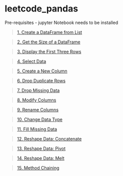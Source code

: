 # leetcode_pandas

Pre-requisites - jupyter Notebook needs to be installed

>   [1. Create a DataFrame from List](https://leetcode.com/problems/create-a-dataframe-from-list/description/?envType=study-plan-v2&envId=introduction-to-pandas&lang=pythondata)

>   [2. Get the Size of a DataFrame](https://leetcode.com/problems/get-the-size-of-a-dataframe/description/?envType=study-plan-v2&envId=introduction-to-pandas&lang=pythondata)

>   [3. Display the First Three Rows](https://leetcode.com/problems/display-the-first-three-rows/?envType=study-plan-v2&envId=introduction-to-pandas&lang=pythondata)

>   [4. Select Data](<https://leetcode.com/problems/select-data/description/?envType=study-plan-v2&envId=introduction-to-pandas&lang=pythondata)>)

>   [5. Create a New Column](https://leetcode.com/problems/create-a-new-column/?envType=study-plan-v2&envId=introduction-to-pandas&lang=pythondata)

>   [6. Drop Duplicate Rows](https://leetcode.com/problems/drop-duplicate-rows/?envType=study-plan-v2&envId=introduction-to-pandas&lang=pythondata)

>   [7. Drop Missing Data](https://leetcode.com/problems/drop-missing-data/description/?envType=study-plan-v2&envId=introduction-to-pandas&lang=pythondata)

>   [8. Modify Columns](https://leetcode.com/problems/modify-columns/description/?envType=study-plan-v2&envId=introduction-to-pandas&lang=pythondata)

>   [9. Rename Columns](https://leetcode.com/problems/rename-columns/?envType=study-plan-v2&envId=introduction-to-pandas&lang=pythondata)

>   [10. Change Data Type](https://leetcode.com/problems/change-data-type/description/?envType=study-plan-v2&envId=introduction-to-pandas&lang=pythondata)

>   [11. Fill Missing Data](https://leetcode.com/problems/fill-missing-data/description/?envType=study-plan-v2&envId=introduction-to-pandas&lang=pythondata)

>   [12. Reshape Data: Concatenate](https://leetcode.com/problems/reshape-data-concatenate/?envType=study-plan-v2&envId=introduction-to-pandas&lang=pythondata)

>   [13.  Reshape Data: Pivot](https://leetcode.com/problems/reshape-data-pivot/?envType=study-plan-v2&envId=introduction-to-pandas&lang=pythondata)

>   [14. Reshape Data: Melt](https://leetcode.com/problems/reshape-data-melt/?envType=study-plan-v2&envId=introduction-to-pandas&lang=pythondata)

>   [15. Method Chaining](https://leetcode.com/problems/method-chaining/description/?envType=study-plan-v2&envId=introduction-to-pandas&lang=pythondata)
